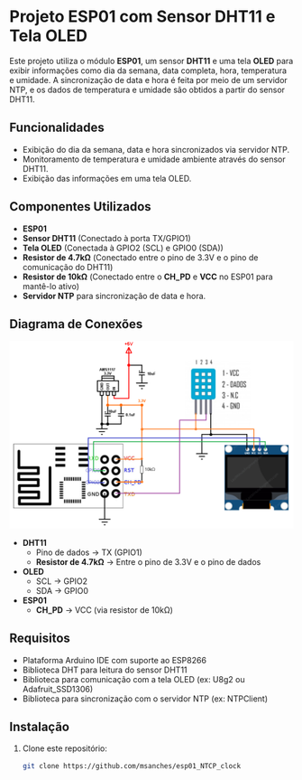 # Projeto ESP01 com Sensor DHT11 e Tela OLED

Este projeto utiliza o módulo **ESP01**, um sensor **DHT11** e uma tela **OLED** para exibir informações como dia da semana, data completa, hora, temperatura e umidade. A sincronização de data e hora é feita por meio de um servidor NTP, e os dados de temperatura e umidade são obtidos a partir do sensor DHT11.

## Funcionalidades

- Exibição do dia da semana, data e hora sincronizados via servidor NTP.
- Monitoramento de temperatura e umidade ambiente através do sensor DHT11.
- Exibição das informações em uma tela OLED.

## Componentes Utilizados

- **ESP01**
- **Sensor DHT11** (Conectado à porta TX/GPIO1)
- **Tela OLED** (Conectada à GPIO2 (SCL) e GPIO0 (SDA))
- **Resistor de 4.7kΩ** (Conectado entre o pino de 3.3V e o pino de comunicação do DHT11)
- **Resistor de 10kΩ** (Conectado entre o **CH_PD** e **VCC** no ESP01 para mantê-lo ativo)
- **Servidor NTP** para sincronização de data e hora.

## Diagrama de Conexões

![Diagrama do Circuito](circuito.png)

- **DHT11**
  - Pino de dados -> TX (GPIO1)
  - **Resistor de 4.7kΩ** -> Entre o pino de 3.3V e o pino de dados
- **OLED**
  - SCL -> GPIO2
  - SDA -> GPIO0
- **ESP01**
  - **CH_PD** -> VCC (via resistor de 10kΩ)

## Requisitos

- Plataforma Arduino IDE com suporte ao ESP8266
- Biblioteca DHT para leitura do sensor DHT11
- Biblioteca para comunicação com a tela OLED (ex: U8g2 ou Adafruit_SSD1306)
- Biblioteca para sincronização com o servidor NTP (ex: NTPClient)

## Instalação

1. Clone este repositório:

   ```bash
   git clone https://github.com/msanches/esp01_NTCP_clock
